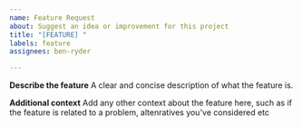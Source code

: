 ```yaml
---
name: Feature Request
about: Suggest an idea or improvement for this project
title: "[FEATURE] "
labels: feature
assignees: ben-ryder

---
```


**Describe the feature**
A clear and concise description of what the feature is.

**Additional context**
Add any other context about the feature here, such as if the feature is related to a problem, altenratives you've considered etc
